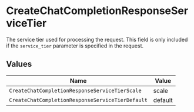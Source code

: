 # CreateChatCompletionResponseServiceTier

The service tier used for processing the request. This field is only included if the `service_tier` parameter is specified in the request.


## Values

| Name                                             | Value                                            |
| ------------------------------------------------ | ------------------------------------------------ |
| `CreateChatCompletionResponseServiceTierScale`   | scale                                            |
| `CreateChatCompletionResponseServiceTierDefault` | default                                          |